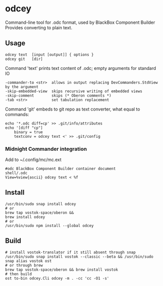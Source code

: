 # odcey
Command-line tool for .odc format, used by BlackBox Component Builder
Provides converting to plain text.

## Usage
    odcey text  [input [output]] { options }
    odcey git   [dir]

Command 'text' prints text content of .odc; empty arguments for standard IO

    -commander-to <str>  allows in output replacing DevCommanders.StdView by the argument
    -skip-embedded-view  skips recursive writing of embedded views
    -skip-comment        skips (* Oberon comments *)
    -tab <str>           set tabulation replacement

Command 'git' embeds to git repo as text converter, what equal to commands:

    echo '*.odc diff=cp' >> .git/info/attributes
    echo '[diff "cp"]
    	binary = true
    	textconv = odcey text <' >> .git/config

### Midnight Commander integration
Add to ~/.config/mc/mc.ext

    #odc BlackBox Component Builder container document
    shell/.odc
    View=%view{ascii} odcey text < %f

## Install
    /usr/bin/sudo snap install odcey
    # or
    brew tap vostok-space/oberon &&
    brew install odcey
    # or
    /usr/bin/sudo npm install --global odcey

## Build
    # install vostok-translator if it still absent through snap
    /usr/bin/sudo snap install vostok --classic --beta && /usr/bin/sudo snap alias vostok ost
    # or through brew
    brew tap vostok-space/oberon && brew install vostok
    # then build
    ost to-bin odcey.Cli odcey -m . -cc 'cc -O1 -s'
